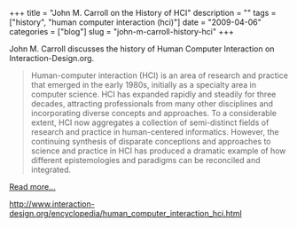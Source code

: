 +++
title = "John M. Carroll on the History of HCI"
description = ""
tags = ["history", "human computer interaction (hci)"]
date = "2009-04-06"
categories = ["blog"]
slug = "john-m-carroll-history-hci"
+++



<p>John M. Carroll discusses the history of Human Computer Interaction on Interaction-Design.org.</p>
<blockquote><p>Human-computer interaction (HCI) is an area of research and practice that emerged in the early 1980s, initially as a specialty area in computer science. HCI has expanded rapidly and steadily for three decades, attracting professionals from many other disciplines and incorporating diverse concepts and approaches. To a considerable extent, HCI now aggregates a collection of semi-distinct fields of research and practice in human-centered informatics. However, the continuing synthesis of disparate conceptions and approaches to science and practice in HCI has produced a dramatic example of how different epistemologies and paradigms can be reconciled and integrated.</p></blockquote>
<p><a href="http://www.interaction-design.org/encyclopedia/human_computer_interaction_hci.html">Read more...</a></p>
    
  <a href="http://www.interaction-design.org/encyclopedia/human_computer_interaction_hci.html">http://www.interaction-design.org/encyclopedia/human_computer_interaction_hci.html</a>
